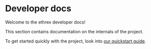 # Developer docs

Welcome to the ethrex developer docs!

This section contains documentation on the internals of the project.

To get started quickly with the project, look into [our quickstart guide](./quickstart.md).
